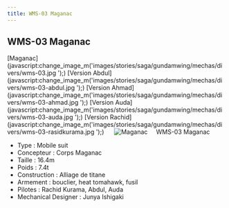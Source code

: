 ```yaml
---
title: WMS-03 Maganac
---
```


WMS-03 Maganac
--------------

[Maganac](javascript:change_image_m('images/stories/saga/gundamwing/mechas/divers/wms-03.jpg
');) [Version Abdul](javascript:change_image_m('images/stories/saga/gundamwing/mechas/divers/wms-03-abdul.jpg
');) [Version Ahmad](javascript:change_image_m('images/stories/saga/gundamwing/mechas/divers/wms-03-ahmad.jpg
');) [Version Auda](javascript:change_image_m('images/stories/saga/gundamwing/mechas/divers/wms-03-auda.jpg
');) [Version Rachid](javascript:change_image_m('images/stories/saga/gundamwing/mechas/divers/wms-03-rasidkurama.jpg
');)      ![
Maganac](/images/stories/saga/gundamwing/mechas/divers/wms-03.jpg
)    
WMS-03 Maganac


* Type : Mobile suit
* Concepteur : Corps Maganac
* Taille : 16.4m
* Poids : 7.4t
* Construction : Alliage de titane
* Armement : bouclier, heat tomahawk, fusil
* Pilotes : Rachid Kurama, Abdul, Auda
* Mechanical Designer : Junya Ishigaki


 

